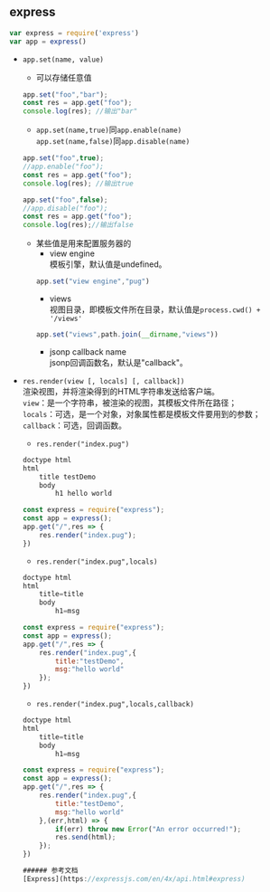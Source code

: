 ## express
```javascript
var express = require('express')
var app = express()
```
* `app.set(name, value)`<br>
    * 可以存储任意值
    ```javascript
    app.set("foo","bar");
    const res = app.get("foo");
    console.log(res); //输出"bar"
    ```

    *  `app.set(name,true)`同`app.enable(name)`<br>
    `app.set(name,false)`同`app.disable(name)`
    ```javascript
    app.set("foo",true);
    //app.enable("foo");
    const res = app.get("foo");
    console.log(res); //输出true
    ```
    ```javascript
    app.set("foo",false);
    //app.disable("foo");
    const res = app.get("foo");
    console.log(res);//输出false
    ````
    * 某些值是用来配置服务器的<br>
        * view engine<br>
        模板引擎，默认值是undefined。<br>
        ```javascript
        app.set("view engine","pug")
        ```
        * views<br>
        视图目录，即模板文件所在目录，默认值是`process.cwd() + '/views'`
        ```javascript
        app.set("views",path.join(__dirname,"views"))
        ```
        * jsonp callback name<br>
        jsonp回调函数名，默认是"callback"。
* `res.render(view [, locals] [, callback])`<br>
渲染视图，并将渲染得到的HTML字符串发送给客户端。<br>
`view`：是一个字符串，被渲染的视图，其模板文件所在路径；<br>
`locals`：可选，是一个对象，对象属性都是模板文件要用到的参数；<br>
`callback`：可选，回调函数。

    * `res.render("index.pug")`<br>
    ```javascript
    doctype html
    html
        title testDemo
        body
            h1 hello world
    ```
    ```javascript
    const express = require("express");
    const app = express();
    app.get("/",res => {
        res.render("index.pug");
    })
    ```
    * `res.render("index.pug",locals)`<br>
    ```javascript
    doctype html
    html
        title=title
        body
            h1=msg
    ```
    ```javascript
    const express = require("express");
    const app = express();
    app.get("/",res => {
        res.render("index.pug",{
            title:"testDemo",
            msg:"hello world"
        });
    })
    ```
    * `res.render("index.pug",locals,callback)`<br>
    ```javascript
    doctype html
    html
        title=title
        body
            h1=msg
    ```
    ```javascript
    const express = require("express");
    const app = express();
    app.get("/",res => {
        res.render("index.pug",{
            title:"testDemo",
            msg:"hello world"
        },(err,html) => {
            if(err) throw new Error("An error occurred!");
            res.send(html);
        });
    })
    
    ###### 参考文档
    [Express](https://expressjs.com/en/4x/api.html#express)

